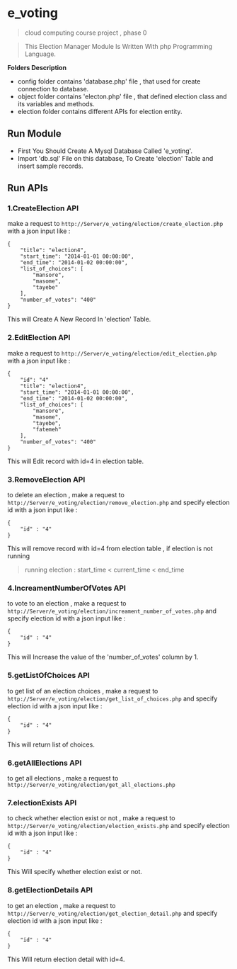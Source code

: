 # e_voting
> cloud computing course project , phase 0

> This Election Manager Module Is Written With php Programming Language.

**Folders Description**

- config folder contains 'database.php' file , that used for create connection to database.
- object folder contains 'electon.php' file , that defined election class and its variables and methods.
- election folder contains different APIs for election entity.

## Run Module 

- First You Should Create A Mysql Database Called 'e_voting'. 
- Import 'db.sql' File on this database, To Create 'election' Table and insert sample records.

## Run APIs

### 1.CreateElection API

make a request to `http://Server/e_voting/election/create_election.php` with a json input like :

```
{
    "title": "election4",
    "start_time": "2014-01-01 00:00:00",
    "end_time": "2014-01-02 00:00:00",
    "list_of_choices": [
        "mansore",
        "masome",
        "tayebe"
    ],
    "number_of_votes": "400"
}

```

This will Create A New Record In 'election' Table.

### 2.EditElection API

make a request to `http://Server/e_voting/election/edit_election.php` with a json input like :

```
{
    "id": "4"
    "title": "election4",
    "start_time": "2014-01-01 00:00:00",
    "end_time": "2014-01-02 00:00:00",
    "list_of_choices": [
        "mansore",
        "masome",
        "tayebe",
        "fatemeh"
    ],
    "number_of_votes": "400"
}

```

This will Edit record with id=4 in election table.

### 3.RemoveElection API

to delete an election , make a request to `http://Server/e_voting/election/remove_election.php` and specify election id with a json input like :

```
{
    "id" : "4"
}
```

This will remove record with id=4 from election table , if election is not running 
> running election : start_time < current_time < end_time 

### 4.IncreamentNumberOfVotes API

to vote to an election , make a request to `http://Server/e_voting/election/increament_number_of_votes.php` and specify election id with a json input like :

```
{
    "id" : "4"
}
```

This will Increase the value of the 'number_of_votes' column by 1.

### 5.getListOfChoices API

to get list of an election choices , make a request to `http://Server/e_voting/election/get_list_of_choices.php` and specify election id with a json input like :

```
{
    "id" : "4"
}
```

This will return list of choices.

### 6.getAllElections API

to get all elections , make a request to `http://Server/e_voting/election/get_all_elections.php`


### 7.electionExists API

to check whether election exist or not , make a request to `http://Server/e_voting/election/election_exists.php` and specify election id with a json input like :

```
{
    "id" : "4"
}
```

This Will specify whether election exist or not.

### 8.getElectionDetails API

to get an election , make a request to `http://Server/e_voting/election/get_election_detail.php` and specify election id with a json input like :

```
{
    "id" : "4"
}
```

This Will return election detail with id=4.
